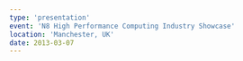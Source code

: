```yaml
---
type: 'presentation'
event: 'N8 High Performance Computing Industry Showcase'
location: 'Manchester, UK'
date: 2013-03-07
---
```

